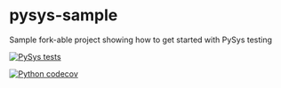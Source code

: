 # pysys-sample
Sample fork-able project showing how to get started with PySys testing

[![PySys tests](../../workflows/PySys%20tests/badge.svg)](../../actions)

[![Python codecov](https://codecov.io/gh/ben-spiller/pysys-sample/branch/master/graph/badge.svg)](https://codecov.io/gh/ben-spiller/pysys-sample)
